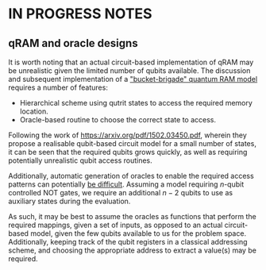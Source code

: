 # IN PROGRESS NOTES

## qRAM and oracle designs
It is worth noting that an actual circuit-based implementation of qRAM may be unrealistic given the limited number of qubits available. The discussion and subsequent implementation of a ["bucket-brigade" quantum RAM model](https://arxiv.org/pdf/0708.1879.pdf) requires a number of features:
- Hierarchical scheme using qutrit states to access the required memory location.
- Oracle-based routine to choose the correct state to access.

Following the work of https://arxiv.org/pdf/1502.03450.pdf, wherein they propose a realisable qubit-based circuit model for a small number of states, it can be seen that the required qubits grows quickly, as well as requiring potentially unrealistic qubit access routines. 

Additionally, automatic generation of oracles to enable the required access patterns can potentially [be difficult](https://arxiv.org/pdf/quant-ph/9503016.pdf). Assuming a model requiring $`n`$-qubit controlled NOT gates, we require an additional $`n-2`$ qubits to use as auxiliary states during the evaluation.

As such, it may be best to assume the oracles as functions that perform the required mappings, given a set of inputs, as opposed to an actual circuit-based model, given the few qubits available to us for the problem space. Additionally, keeping track of the qubit registers in a classical addressing scheme, and choosing the appropriate address to extract a value(s) may be required.